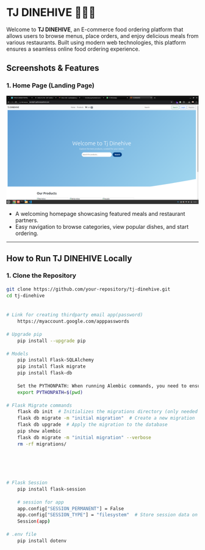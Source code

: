 # TJ DINEHIVE 🍔🍕🥗  

Welcome to **TJ DINEHIVE**, an E-commerce food ordering platform that allows users to browse menus, place orders, and enjoy delicious meals from various restaurants. Built using modern web technologies, this platform ensures a seamless online food ordering experience.  

## **Screenshots & Features**  

### **1. Home Page (Landing Page)**
![TJ DINEHIVE](app/static/images/home.png)  
- A welcoming homepage showcasing featured meals and restaurant partners.  
- Easy navigation to browse categories, view popular dishes, and start ordering.  

---

## **How to Run TJ DINEHIVE Locally**  

### **1. Clone the Repository**  
```sh
git clone https://github.com/your-repository/tj-dinehive.git
cd tj-dinehive


# Link for creating thirdparty email app(password)
    https://myaccount.google.com/apppasswords 

# Upgrade pip
    pip install --upgrade pip

# Models
    pip install Flask-SQLAlchemy
    pip install flask migrate
    pip install flask-db

    Set the PYTHONPATH: When running Alembic commands, you need to ensure that the app module is in your Python path. You can do this by setting the PYTHONPATH environment variable. You can run the following command in your terminal:
    export PYTHONPATH=$(pwd)

# Flask Migrate commands
    flask db init  # Initializes the migrations directory (only needed once)
    flask db migrate -m "initial migration"  # Create a new migration
    flask db upgrade  # Apply the migration to the database
    pip show alembic
    flask db migrate -m "initial migration" --verbose
    rm -rf migrations/





# Flask Session
    pip install flask-session

    # session for app
    app.config["SESSION_PERMANENT"] = False
    app.config["SESSION_TYPE"] = "filesystem"  # Store session data on server
    Session(app)
    
# .env file
    pip install dotenv

